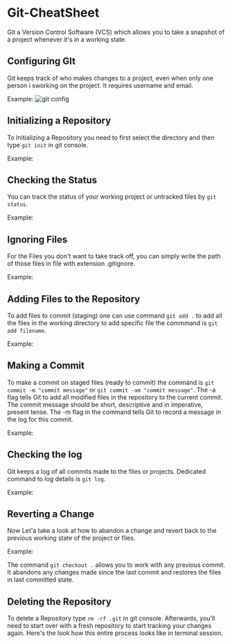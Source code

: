 
# Git-CheatSheet

Git a Version Control Software (VCS) which allows you to take a snapshot of a project whenever it's in a working state.


## Configuring GIt
Git keeps track of who makes changes to a project, even when only one person i sworking on the project. It requires username and email.

Example:
![git config](/../assets/Screenshots/ss1.png)

## Initializing a Repository
To Initializing a Repository you need to first select the directory and then type `git init` in git console.

Example:
## Checking the Status
You can track the status of your working project or untracked files by `git status`.

Example:
## Ignoring Files
For the Files you don't want to take track off, you can simply write the path of those files in file with extension .gitignore.

Example:

## Adding Files to the Repository
To add files to commit (staging) one can use command `git add .` to add all the files in the working directory
to add specific file the commmand is `git add filename`.

Example:
## Making a Commit
To make a commit on staged files (ready to commit) the command is `git commit -m "commit message"` or `git commit -am "commit message"`.
The -a flag tells Git to add all modified files in the repository to the current commit.
The commit message should be short, descriptive and in imperative, present tense.
The -m flag in the command tells Git to record a message in the log for this commit.

Example:

## Checking the log
Git keeps a log of all commits made to the files or projects. Dedicated command to log details is `git log`.

Example:
## Reverting a Change
Now Let'a take a look at how to abandon a change and revert back to the previous working state of the project or files.

Example:

The command `git checkout .` allows you to work with any previous commit. It abandons any changes made since the last commit and restores the files in last committed state.
## Deleting the Repository
To delete a Repository type `rm -rf .git` in git console. Afterwards, you'll need to start over with a fresh repository to start tracking your changes again. Here's the look how this entire process looks like in terminal session.



